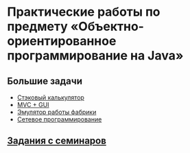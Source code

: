 # Практические работы по предмету «Объектно-ориентированное программирование на Java»

## Большие задачи

* [Стэковый калькулятор](https://github.com/llirik42/Stack-Calculator)
* [MVC + GUI](https://github.com/llirik42/Chess)
* [Эмулятор работы фабрики](https://github.com/llirik42/Factory-Emulator)
* [Сетевое программирование](https://github.com/llirik42/Network-Chat)

## [Задания с семинаров](https://github.com/llirik42/Java-Mini-Tasks)
